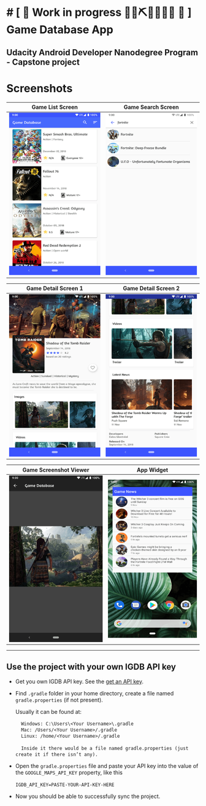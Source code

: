 # # \[ 🚧 Work in progress 👷‍♀️⛏👷🔧️👷🔧 🚧 ] **Game Database App**

## Udacity Android Developer Nanodegree Program - Capstone project

# Screenshots

Game List Screen            |  Game Search Screen
:-------------------------:|:-------------------------:
![](art/screenshots/screenshot_game_list.png) | ![](art/screenshots/screenshot_search.png)

Game Detail Screen 1           |  Game Detail Screen 2
:-------------------------:|:-------------------------:
![](art/screenshots/screenshot_detail_1.png) | ![](art/screenshots/screenshot_detail_2.png)

Game Screenshot Viewer            |  App Widget
:-------------------------:|:-------------------------:
![](art/screenshots/screenshot_photo_viewer.png) | ![](art/screenshots/screenshot_app_widget.png)

---

## Use the project with your own IGDB API key

* Get you own IGDB API key. See the [get an API key][0].
* Find `.gradle` folder in your home directory, create a file named `gradle.properties` (if not present).

    Usually it can be found at:

        Windows: C:\Users\<Your Username>\.gradle
        Mac: /Users/<Your Username>/.gradle
        Linux: /home/<Your Username>/.gradle

        Inside it there would be a file named gradle.properties (just create it if there isn’t any).

* Open the `gradle.properties` file and paste your API key into the value of the `GOOGLE_MAPS_API_KEY` property, like this

    `IGDB_API_KEY=PASTE-YOUR-API-KEY-HERE`

* Now you should be able to successfully sync the project.

[0]: https://www.igdb.com/api